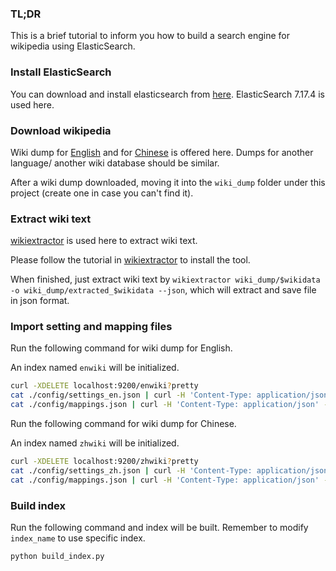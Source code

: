 ### TL;DR
This is a brief tutorial to inform you how to build a search engine for wikipedia using ElasticSearch.

### Install ElasticSearch
You can download and install elasticsearch from [here](https://www.elastic.co/downloads/elasticsearch). ElasticSearch 7.17.4 is used here.
### Download wikipedia
Wiki dump for [English](https://dumps.wikimedia.org/enwiki/latest/enwiki-latest-pages-articles.xml.bz2) and for [Chinese](https://dumps.wikimedia.org/zhwiki/latest/enwiki-latest-pages-articles.xml.bz2) is offered here. Dumps for another language/ another wiki database should be similar.

After a wiki dump downloaded, moving it into the `wiki_dump` folder under this project (create one in case you can't find it).

### Extract wiki text
[wikiextractor](https://github.com/attardi/wikiextractor) is used here to extract wiki text.

Please follow the tutorial in [wikiextractor](https://github.com/attardi/wikiextractor) to install the tool.

When finished, just extract wiki text by `wikiextractor wiki_dump/$wikidata -o wiki_dump/extracted_$wikidata --json`, which will extract and save file in json format.


### Import setting and mapping files
Run the following command for wiki dump for English.

An index named `enwiki` will be initialized.
```bash
curl -XDELETE localhost:9200/enwiki?pretty
cat ./config/settings_en.json | curl -H 'Content-Type: application/json' -XPUT localhost:9200/enwiki?pretty -d @-
cat ./config/mappings.json | curl -H 'Content-Type: application/json' -XPUT localhost:9200/enwiki/_mapping?pretty -d @-
```

Run the following command for wiki dump for Chinese.

An index named `zhwiki` will be initialized.
```bash
curl -XDELETE localhost:9200/zhwiki?pretty
cat ./config/settings_zh.json | curl -H 'Content-Type: application/json' -XPUT localhost:9200/zhwiki?pretty -d @-
cat ./config/mappings.json | curl -H 'Content-Type: application/json' -XPUT localhost:9200/zhwiki/_mapping?pretty -d @-
```

### Build index
Run the following command and index will be built. Remember to modify `index_name` to use specific index.
```python
python build_index.py
```

